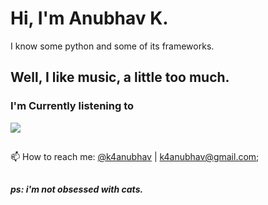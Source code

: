 # Hi, I'm Anubhav K.

I know some python and some of its frameworks.

## Well, I like music, a little too much.

### I'm Currently listening to 
<img src="https://api.k4anubhav.com/spotify/87af0fee-90cc-45fe-a86d-769c71fc87c4/current-track/banner/">
 

##
📫 How to reach me: [@k4anubhav](https://t.me/k4anubhav) | [k4anubhav@gmail.com](mailto:k4anubhav@gmail.com?body=Hey%2C%20I%20just%20found%20you%20via%20your%20github%20profile.);

##

##### ps: i'm not obsessed with cats.
